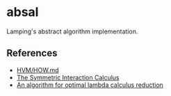 # absal

Lamping's abstract algorithm implementation.

## References

* [HVM/HOW.md](https://github.com/Kindelia/HVM/blob/master/HOW.md)
* [The Symmetric Interaction Calculus](https://medium.com/@maiavictor/the-abstract-calculus-fe8c46bcf39c)
* [An algorithm for optimal lambda calculus reduction](https://www.semanticscholar.org/paper/An-algorithm-for-optimal-lambda-calculus-reduction-Lamping/a4713390694c6ba034ec490e5dbe7eee3aa00257)